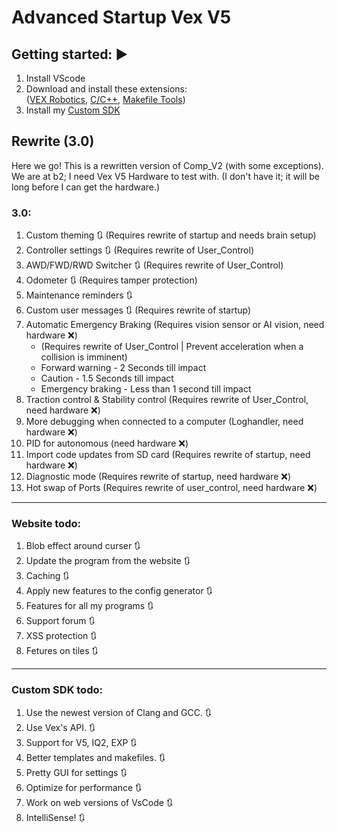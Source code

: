 <h1 id="advanced-startup-vex-v5">Advanced Startup Vex V5</h1>
<h2 id="getting-started-">Getting started: ▶️</h2>
<ol>
<li>Install VScode</li>
<li>Download and install these extensions:<br>(<a href="https://marketplace.visualstudio.com/items?itemName=VEXRobotics.vexcode">VEX Robotics</a>, <a href="https://marketplace.visualstudio.com/items?itemName=ms-vscode.cpptools">C/C++</a>, <a href="https://marketplace.visualstudio.com/items?itemName=ms-vscode.makefile-tools">Makefile Tools</a>)  </li>
<li>Install my <a href="https://github.com/RanchoDVT/Vex-SDK">Custom SDK</a></li>
</ol>
<h2 id="rewrite-3-0-">Rewrite (3.0)</h2>
<p>Here we go! This is a rewritten version of Comp_V2 (with some exceptions).<br>We are at b2; I need Vex V5 Hardware to test with. (I don&#39;t have it; it will be long before I can get the hardware.)</p>
<h3 id="3-0">3.0:</h3>
<ol>
<li>Custom theming 🔃 (Requires rewrite of startup and needs brain setup)</li>
<li>Controller settings 🔃 (Requires rewrite of User_Control)</li>
<li>AWD/FWD/RWD Switcher 🔃 (Requires rewrite of User_Control)</li>
<li>Odometer 🔃 (Requires tamper protection)</li>
<li>Maintenance reminders 🔃</li>
<li>Custom user messages 🔃 (Requires rewrite of startup)</li>
<li>Automatic Emergency Braking (Requires vision sensor or AI vision, need hardware ❌)<ul>
<li>(Requires rewrite of User_Control | Prevent acceleration when a collision is imminent)</li>
<li>Forward warning - 2 Seconds till impact</li>
<li>Caution - 1.5 Seconds till impact</li>
<li>Emergency braking - Less than 1 second till impact</li>
</ul>
</li>
<li>Traction control &amp; Stability control (Requires rewrite of User_Control, need hardware ❌)</li>
<li>More debugging when connected to a computer (Loghandler, need hardware ❌) </li>
<li>PID for autonomous (need hardware ❌)</li>
<li>Import code updates from SD card (Requires rewrite of startup, need hardware ❌) </li>
<li>Diagnostic mode (Requires rewrite of startup, need hardware ❌) </li>
<li>Hot swap of Ports (Requires rewrite of user_control, need hardware ❌) </li>
</ol>
<hr>
<h3 id="website-todo-">Website todo:</h3>
<ol>
<li>Blob effect around curser 🔃</li>
<li>Update the program from the website 🔃</li>
<li>Caching 🔃</li>
<li>Apply new features to the config generator 🔃</li>
<li>Features for all my programs 🔃</li>
<li>Support forum 🔃</li>
<li>XSS protection 🔃</li>
<li>Fetures on tiles 🔃</li>
</ol>
<hr>
<h3 id="custom-sdk-todo-">Custom SDK todo:</h3>
<ol>
<li>Use the newest version of Clang and GCC. 🔃</li>
<li>Use Vex&#39;s API. 🔃</li>
<li>Support for V5, IQ2, EXP 🔃</li>
<li>Better templates and makefiles. 🔃</li>
<li>Pretty GUI for settings 🔃</li>
<li>Optimize for performance 🔃</li>
<li>Work on web versions of VsCode 🔃</li>
<li>IntelliSense! 🔃</li>
</ol>
